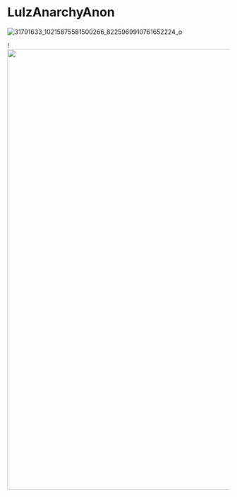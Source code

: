 # LulzAnarchyAnon

![31791633_10215875581500266_8225969910761652224_o](https://user-images.githubusercontent.com/104794704/168182531-6f81304a-0ccb-4b12-965d-cf58da721764.jpg)










!<img src="https://github-readme-stats.vercel.app/api?username=LulzAnarchyAnon&show_icons=true&theme=ADD_THEME_HERE" width="1000">

